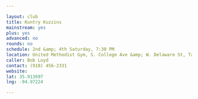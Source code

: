 ```yaml
---

layout: club
title: Kuntry Kuzzins
mainstream: yes
plus: yes
advanced: no
rounds: no
schedule: 2nd &amp; 4th Saturday, 7:30 PM
location: United Methodist Gym, S. College Ave &amp; W. Delaware St, Tahlequah, OK
caller: Bob Loyd
contact: (918) 456-2331
website: 
lat: 35.913697
lng: -94.97224

---
```


